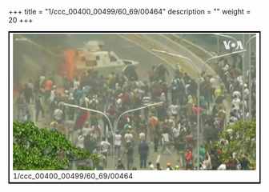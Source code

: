 +++
title = "1/ccc_00400_00499/60_69/00464"
description = ""
weight = 20
+++

<table style="border:2px solid black;max-width:800px;max-height:800px;" 
><tr><td>
<img class="center-fit-jpg"
src="/jpg_/aaa_20190430_NxaOmWaI8sI_00463.jpg">
1/ccc_00400_00499/60_69/00464
</img></td></tr></table>
